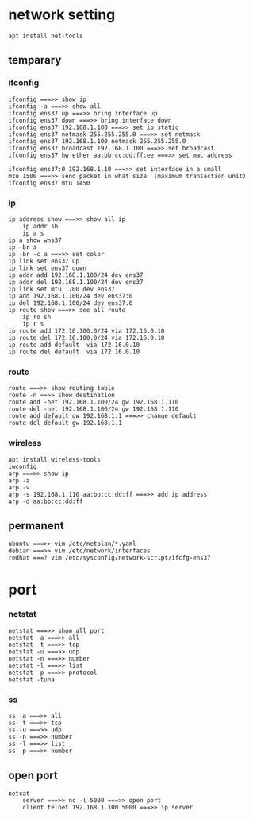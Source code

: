 # network setting
	apt install net-tools
	
## temparary
### ifconfig
	ifconfig ===>> show ip
	ifconfig -a ===>> show all 
	ifconfig ens37 up ===>> bring interface up
	ifconfig ens37 down ===>> bring interface down
	ifconfig ens37 192.168.1.100 ===>> set ip static
	ifconfig ens37 netmask 255.255.255.0 ===>> set netmask
	ifconfig ens37 192.168.1.100 netmask 255.255.255.0
	ifconfig ens37 broadcast 192.168.1.100 ===>> set broadcast
	ifconfig ens37 hw ether aa:bb:cc:dd:ff:ee ===>> set mac address
	
	ifconfig ens37:0 192.168.1.10 ===>> set interface in a small
	mtu 1500 ===>> send packet in what size  (maximum transaction unit)
	ifconfig ens37 mtu 1450
	
### ip	
	ip address show ===>> show all ip
		ip addr sh
		ip a s
	ip a show wns37
	ip -br a
	ip -br -c a ===>> set color
	ip link set ens37 up
	ip link set ens37 down
	ip addr add 192.168.1.100/24 dev ens37
	ip addr del 192.168.1.100/24 dev ens37
	ip link set mtu 1700 dev ens37
	ip add 192.168.1.100/24 dev ens37:0
	ip del 192.168.1.100/24 dev ens37:0
	ip route show ===>> see all route
		ip ro sh
		ip r s
	ip route add 172.16.100.0/24 via 172.16.0.10
	ip route del 172.16.100.0/24 via 172.16.0.10
	ip route add default  via 172.16.0.10
	ip route del default  via 172.16.0.10
	
### route
	route ===>> show routing table
	route -n ==>> show destination
	route add -net 192.168.1.100/24 gw 192.168.1.110
	route del -net 192.168.1.100/24 gw 192.168.1.110
	route add default gw 192.168.1.1 ===>> change default
	route del default gw 192.168.1.1
	
### wireless
	apt install wireless-tools
	iwconfig
	arp ===>> show ip
	arp -a
	arp -v
	arp -s 192.168.1.110 aa:bb:cc:dd:ff ===>> add ip address
	arp -d aa:bb:cc:dd:ff
	
## permanent
	ubuntu ===>> vim /etc/netplan/*.yaml
	debian ===>> vim /etc/network/interfaces
	redhat ===? vim /etc/sysconfig/network-script/ifcfg-ens37
	
# port
### netstat
	netstat	===>> show all port
	netstat -a ===>> all
	netstat -t ===>> tcp
	netstat -u ===>> udp
	netstat -n ===>> number
	netstat -l ===>> list
	netstat -p ===>> protocol
	netstat -tuna

### ss
	ss -a ===>> all
	ss -t ===>> tcp
	ss -u ===>> udp
	ss -n ===>> number
	ss -l ===>> list
	ss -p ===>> number
	
## open port
	netcat
		server ===>> nc -l 5000 ===>> open port
		client telnet 192.168.1.100 5000 ===>> ip server
	
	
	
	
	
	
	
	
	
	
	
	
	
	
	
	
	
	
	
	
